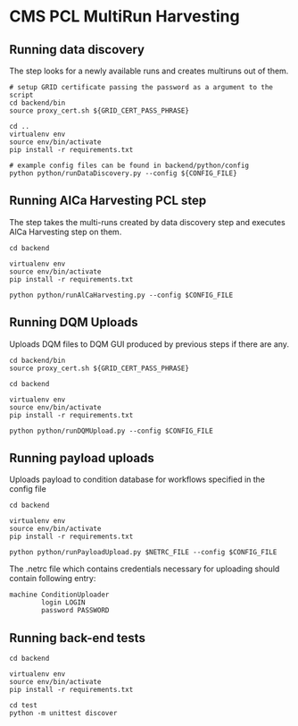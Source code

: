 # CMS PCL MultiRun Harvesting
## Running data discovery

The step looks for a newly available runs and creates multiruns out of them.

```
# setup GRID certificate passing the password as a argument to the script
cd backend/bin
source proxy_cert.sh ${GRID_CERT_PASS_PHRASE}

cd ..
virtualenv env
source env/bin/activate
pip install -r requirements.txt

# example config files can be found in backend/python/config
python python/runDataDiscovery.py --config ${CONFIG_FILE}
```

## Running AlCa Harvesting PCL step

The step takes the multi-runs created by data discovery step and executes AlCa Harvesting step on them.

```
cd backend

virtualenv env
source env/bin/activate
pip install -r requirements.txt

python python/runAlCaHarvesting.py --config $CONFIG_FILE
```

## Running DQM Uploads

Uploads DQM files to DQM GUI produced by previous steps if there are any.

```
cd backend/bin
source proxy_cert.sh ${GRID_CERT_PASS_PHRASE}

cd backend

virtualenv env
source env/bin/activate
pip install -r requirements.txt

python python/runDQMUpload.py --config $CONFIG_FILE

```

## Running payload uploads

Uploads payload to condition database for workflows specified in the config file

```
cd backend

virtualenv env
source env/bin/activate
pip install -r requirements.txt

python python/runPayloadUpload.py $NETRC_FILE --config $CONFIG_FILE
```

The .netrc file which contains credentials necessary for uploading should contain following entry:
```
machine ConditionUploader
        login LOGIN
        password PASSWORD
```

## Running back-end tests

```
cd backend

virtualenv env
source env/bin/activate
pip install -r requirements.txt

cd test
python -m unittest discover
```
